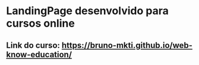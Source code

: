 # LandingPage desenvolvido para cursos online
## Link do curso: https://bruno-mkti.github.io/web-know-education/
